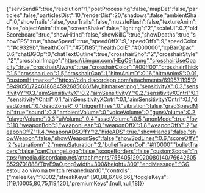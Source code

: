 {"servSendR":true,"resolution":1,"postProcessing":false,"mapDet":false,"particles":false,"particlesDist":10,"renderDist":20,"shadows":false,"ambientShad":0,"showTrails":false,"yourTrails":false,"muzzleFlash":false,"textureAnim":false,"objectAnim":false,"screenShake":false,"lighting":"2","scaleUI":0.7,"oldScoreboard":true,"showHitInd":false,"showKillC":true,"showDeaths":true,"showFPS":true,"showSpeed":true,"speedOffX":9,"speedOffY":9,"speedColor":"#c9329b","healthColT":"#75ff85","healthColE":"#000000","xpBarOpac":0.6,"chatBGOp":0,"chatTextOutline":true,"crosshairSho":"2","crosshairStyle":"2","crosshairImage":"https://i.imgur.com/HEgC9rf.png","crosshairUseOpacity":true,"crosshairAlways":true,"crosshairColor":"#00ff00","crosshairThick":1.5,"crosshairLen":1.5,"crosshairGap":1,"hitmAnimD":0.16,"hitmAnimS":0.01,"customHitmarker":"https://cdn.discordapp.com/attachments/699571195195949056/724618684592685086/My_hitmarker.png","sensitivityX":0.3,"sensitivityY":0.3,"aimSensitivityX":0.2,"aimSensitivityY":0.2,"sensitivityXCntrl":0.1,"sensitivityYCntrl":0.1,"aimSensitivityXCntrl":0.1,"aimSensitivityYCntrl":0.1,"deadZoneL":0,"deadZoneR":0,"triggerThres":0,"vibration":false,"gradSpeedMbl":true,"sound":0.3,"ambientVolume":0,"voiceVolume":0,"gunsVolume":0.2,"playerVolume":0.3,"uiVolume":0.4,"assetVolume":0.5,"anonMode":true,"fov":110,"weaponBob":1,"weaponLean":0,"weaponOffX":1.8,"weaponOffY":2,"weaponOffZ":1.4,"weaponADSOffY":2,"hideADS":true,"showHands":false,"showWeapon":false,"showWeaponSec":false,"showSpdLines":0.6,"scoreOffY":2,"saturationn":2,"menuSaturation":2,"bulletTracerCol":"#ff0000","bulletTracers":false,"canChangeLogo":false,"scopeBorders":false,"customScope":"https://media.discordapp.net/attachments/755405129020080140/766426058529701888/TbyE9aO.png?width=300&height=300","endMessage":"GG estou ao vivo na twitch renaneduard0","controls":{"meleeKey":10002,"streakKeys":[90,88,67,86,66],"toggleKeys":[119,10005,80,75,119,120],"premiumKeys":[null,null,18]}}
